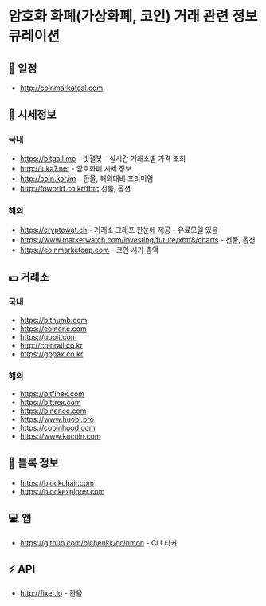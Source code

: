 # 암호화 화폐(가상화폐, 코인) 거래 관련 정보 큐레이션

## :calendar: 일정

- <http://coinmarketcal.com>

## :eyes: 시세정보

### 국내

- <https://bitgall.me> - 빗갤봇 - 실시간 거래소별 가격 조회
- <http://luka7.net> - 암호화폐 시세 정보
- <http://coin.kor.im> - 환율, 해외대비 프리미엄
- <http://foworld.co.kr/fbtc> 선물, 옵션

### 해외

- <https://cryptowat.ch> - 거래소 그래프 한눈에 제공 - 유료모델 있음
- <https://www.marketwatch.com/investing/future/xbtf8/charts> - 선물, 옵션
- <https://coinmarketcap.com> - 코인 시가 총액

## :dollar: 거래소

### 국내

 - <https://bithumb.com>
 - <https://coinone.com>
 - <https://upbit.com>
 - <http://coinrail.co.kr>
 - <https://gopax.co.kr>
 
### 해외

 - <https://bitfinex.com>
 - <https://bittrex.com>
 - <https://binance.com>
 - <https://www.huobi.pro>
 - <https://cobinhood.com>
 - <https://www.kucoin.com>

## :open_file_folder: 블록 정보

 - <https://blockchair.com>
 - <https://blockexplorer.com>

## :computer: 앱

 - <https://github.com/bichenkk/coinmon> - CLI 티커
 
## :zap: API

- <http://fixer.io> - 환율
